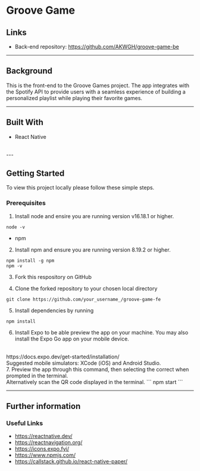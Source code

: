 # Groove Game

## Links
- Back-end repository: https://github.com/AKWGH/groove-game-be
---
## Background

This is the front-end to the Groove Games project. The app integrates with the Spotify API to provide users with a seamless experience of building a personalized playlist while playing their favorite games.

---

## Built With

- React Native
<br/>
---

## Getting Started

To view this project locally please follow these simple steps.

### Prerequisites

1. Install node and ensire you are running version v16.18.1 or higher.
```
node -v
```

- npm

2. Install npm and ensure you are running version 8.19.2 or higher.
```
npm install -g npm
npm -v
```

3. Fork this respository on GitHub

4. Clone the forked repository to your chosen local directory
```
git clone https://github.com/your_username_/groove-game-fe
```

5. Install dependencies by running
```
npm install
```

6. Install Expo to be able preview the app on your machine. You may also install the Expo Go app on your mobile device.
<br/>
https://docs.expo.dev/get-started/installation/
<br />
Suggested mobile simulators: XCode (iOS) and Android Studio.
<br />
7. Preview the app through this command, then selecting the correct when prompted in the terminal.
<br/>
Alternatively scan the QR code displayed in the terminal.
```
npm start
```

---

## Further information

### Useful Links
- https://reactnative.dev/
- https://reactnavigation.org/
- https://icons.expo.fyi/
- https://www.npmjs.com/
- https://callstack.github.io/react-native-paper/

